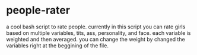 # people-rater
a cool bash script to rate people.
currently in this script you can rate girls based on multiple variables, tits, ass, personality, and face.
each variable is weighted and then averaged.
you can change the weight by changed the variables right at the beggining of the file.
